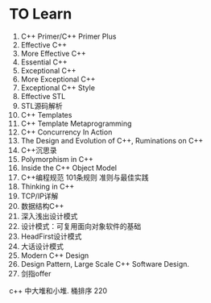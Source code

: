 # TO Learn

1. C++ Primer/C++ Primer Plus
3. Effective C++
4. More Effective C++ 
5. Essential C++
6. Exceptional C++ 
7. More Exceptional C++
8.  Exceptional C++ Style
9.  Effective STL
10. STL源码解析
11. C++ Templates
12. C++ Template Metaprogramming
13. C++ Concurrency In Action
14. The Design and Evolution of C++, Ruminations on C++
15. C++沉思录
16. Polymorphism in  C++
17. Inside the C++ Object Model
18. C++编程规范 101条规则 准则与最佳实践
19. Thinking in C++
20. TCP/IP详解
21. 数据结构C++
22. 深入浅出设计模式
23. 设计模式：可复用面向对象软件的基础
24. HeadFirst设计模式
25. 大话设计模式
26. Modern C++ Design
27. Design Pattern, Large Scale C++ Software Design.
28. 剑指offer


c++ 中大堆和小堆.
桶排序  220
